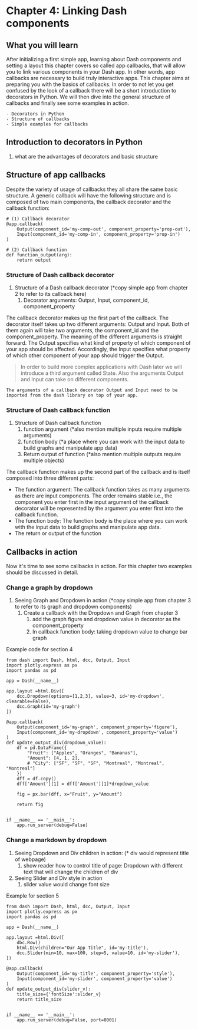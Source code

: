 # Chapter 4: Linking Dash components

## What you will learn

After initializing a first simple app, learning about Dash components and setting a layout this chapter covers so called app callbacks, that will allow you to link various components in your Dash app. In other words, app callbacks are necessary to build truly interactive apps. This chapter aims at preparing you with the basics of callbacks. In order to not let you get confused by the look of a callback there will be a short introduction to decorators in Python. We will then dive into the general structure of callbacks and finally see some examples in action.

```{admonition} Learning Intentions
- Decorators in Python
- Structure of callbacks
- Simple examples for callbacks
```

## Introduction to decorators in Python
 
 1. what are the advantages of decorators and basic structure  

## Structure of app callbacks

Despite the variety of usage of callbacks they all share the same basic structure. A generic callback will have the following structure and is composed of two main components, the callback decorator and the callback function:

```
# (1) Callback decorator
@app.callback(
    Output(component_id='my-comp-out', component_property='prop-out'),
    Input(component_id='my-comp-in', component_property='prop-in')
)

# (2) Callback function
def function_output(arg):
    return output
```

### Structure of Dash callback decorator

 1. Structure of a Dash callback decorator (*copy simple app from chapter 2 to refer to its callback here)
     1. Decorator arguments: Output, Input, component_id, component_property 

The callback decorator makes up the first part of the callback. The decorator itself takes up two different arguments: Output and Input. Both of them again will take two arguments, the component_id and the component_property. The meaning of the different arguments is straight forward. The Output specifies what kind of property of which component of your app should be affected. Accordingly, the Input specifies what property of which other component of your app should trigger the Output.

> In order to build more complex applications with Dash later we will introduce a third argument called State. Also the arguments Output and Input can take on different components.

```{attention}
The arguments of a callback decorator Output and Input need to be imported from the dash library on top of your app.
```

### Structure of Dash callback function

 1. Structure of Dash callback function
     1. function argument (*also mention multiple inputs require multiple arguments)
     2. function body (*a place where you can work with the input data to build graphs and manipulate app data)
     3. Return output of function (*also mention multiple outputs require multiple objects)

The callback function makes up the second part of the callback and is itself composed into three different parts:
- The function argument: The callback function takes as many arguments as there are input components. The order remains stable i.e., the component you enter first in the input argument of the callback decorator will be represented by the argument you enter first into the callback function.
- The function body: The function body is the place where you can work with the input data to build graphs and manipulate app data.
- The return or output of the function

## Callbacks in action

Now it's time to see some callbacks in action. For this chapter two examples should be discussed in detail.

### Change a graph by dropdown

  1. Seeing Graph and Dropdown in action (*copy simple app from chapter 3 to refer to its graph and dropdown components)
     1. Create a callback with the Dropdown and Graph from chapter 3
        1. add the graph figure and dropdown value in decorator as the component_property
        2. In callback function body: taking dropdown value to change bar graph 

Example code for section 4
```
from dash import Dash, html, dcc, Output, Input
import plotly.express as px
import pandas as pd

app = Dash(__name__)

app.layout =html.Div([
    dcc.Dropdown(options=[1,2,3], value=3, id='my-dropdown', clearable=False),
    dcc.Graph(id='my-graph')
])

@app.callback(
    Output(component_id='my-graph', component_property='figure'),
    Input(component_id='my-dropdown', component_property='value')
)
def update_output_div(dropdown_value):
    df = pd.DataFrame({
        "Fruit": ["Apples", "Oranges", "Bananas"],
        "Amount": [4, 1, 2],
        # "City": ["SF", "SF", "SF", "Montreal", "Montreal", "Montreal"]
    })
    dff = df.copy()
    dff['Amount'][1] = dff['Amount'][1]*dropdown_value

    fig = px.bar(dff, x="Fruit", y="Amount")

    return fig


if __name__ == '__main__':
    app.run_server(debug=False)
```

### Change a markdown by dropdown

  1. Seeing Dropdown and Div children in action: (* div would represent title of webpage)
     1. show reader how to control title of page: Dropdown with different text that will change the children of div
  2. Seeing Slider and Div style in action 
     1. slider value would change font size 
    
Example for section 5
```
from dash import Dash, html, dcc, Output, Input
import plotly.express as px
import pandas as pd

app = Dash(__name__)

app.layout =html.Div([
    dbc.Row()
    html.Div(children="Our App Title", id='my-title'),
    dcc.Slider(min=10, max=100, step=5, value=10, id='my-slider'),
])

@app.callback(
    Output(component_id='my-title', component_property='style'),
    Input(component_id='my-slider', component_property='value')
)
def update_output_div(slider_v):
    title_size={'fontSize':slider_v}
    return title_size


if __name__ == '__main__':
    app.run_server(debug=False, port=8001)
```
